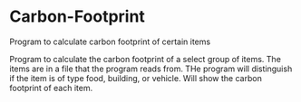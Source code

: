 # Carbon-Footprint
Program to calculate carbon footprint of certain items

Program to calculate the carbon footprint of a select group of items.
The items are in a file that the program reads from.
THe program will distinguish if the item is of type food, building, or vehicle.
Will show the carbon footprint of each item. 
